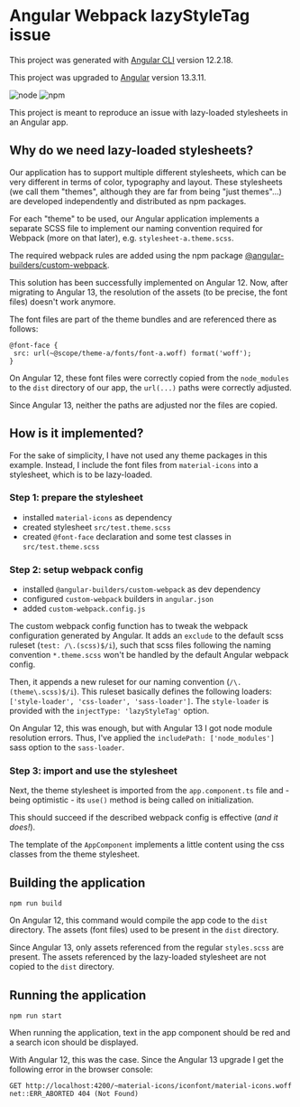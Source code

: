 # Angular Webpack lazyStyleTag issue

This project was generated with [Angular CLI](https://github.com/angular/angular-cli/blob/12.2.18/README.md) version 12.2.18.

This project was upgraded to [Angular](https://github.com/angular/angular/blob/13.3.11/README.md) version 13.3.11.

![node](https://img.shields.io/badge/node-%5E16.14.0-brightgreen)
![npm](https://img.shields.io/badge/npm-%5E8.3.1-blue)

This project is meant to reproduce an issue with lazy-loaded stylesheets in an Angular app.

## Why do we need lazy-loaded stylesheets?

Our application has to support multiple different stylesheets,
which can be very different in terms of color, typography and layout.
These stylesheets (we call them "themes", although they are far from being "just themes"...)
are developed independently and distributed as npm packages.

For each "theme" to be used, our Angular application implements a separate SCSS file
to implement our naming convention required for Webpack (more on that later),
e.g. `stylesheet-a.theme.scss`.

The required webpack rules are added using the npm package
[@angular-builders/custom-webpack](https://www.npmjs.com/package/@angular-builders/custom-webpack/v/13.1.0).

This solution has been successfully implemented on Angular 12.
Now, after migrating to Angular 13, the resolution of the assets
(to be precise, the font files) doesn't work anymore.

The font files are part of the theme bundles and are referenced there as follows:
```
@font-face {
 src: url(~@scope/theme-a/fonts/font-a.woff) format('woff');
}
```

On Angular 12, these font files were correctly copied from the `node_modules`
to the `dist` directory of our app, the `url(...)` paths were correctly adjusted.

Since Angular 13, neither the paths are adjusted nor the files are copied.

## How is it implemented?

For the sake of simplicity, I have not used any theme packages in this example.
Instead, I include the font files from `material-icons` into a stylesheet,
which is to be lazy-loaded.

### Step 1: prepare the stylesheet

- installed `material-icons` as dependency
- created stylesheet `src/test.theme.scss`
- created `@font-face` declaration and some test classes in `src/test.theme.scss`

### Step 2: setup webpack config

- installed `@angular-builders/custom-webpack` as dev dependency
- configured `custom-webpack` builders in `angular.json`
- added `custom-webpack.config.js`

The custom webpack config function has to tweak the webpack configuration
generated by Angular. It adds an `exclude` to the default scss ruleset (`test: /\.(scss)$/i`),
such that scss files following the naming convention `*.theme.scss` won't be handled
by the default Angular webpack config.

Then, it appends a new ruleset for our naming convention (`/\.(theme\.scss)$/i`).
This ruleset basically defines the following loaders: `['style-loader', 'css-loader', 'sass-loader']`.
The `style-loader` is provided with the `injectType: 'lazyStyleTag'` option.

On Angular 12, this was enough, but with Angular 13 I got node module resolution errors.
Thus, I've applied the `includePath: ['node_modules']` sass option to the `sass-loader`.

### Step 3: import and use the stylesheet

Next, the theme stylesheet is imported from the `app.component.ts` file
and - being optimistic - its `use()` method is being called on initialization.

This should succeed if the described webpack config is effective (_and it does!_).

The template of the `AppComponent` implements a little content using the css classes
from the theme stylesheet.

## Building the application

```
npm run build
```

On Angular 12, this command would compile the app code to the `dist` directory.
The assets (font files) used to be present in the `dist` directory.

Since Angular 13, only assets referenced from the regular `styles.scss` are present.
The assets referenced by the lazy-loaded stylesheet are not copied to
the `dist` directory.

## Running the application

```
npm run start
```

When running the application, text in the app component should be red and a search
icon should be displayed.

With Angular 12, this was the case. Since the Angular 13 upgrade
I get the following error in the browser console:
```
GET http://localhost:4200/~material-icons/iconfont/material-icons.woff net::ERR_ABORTED 404 (Not Found)
```
